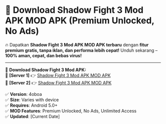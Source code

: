 # 🚀 Download Shadow Fight 3 Mod APK MOD APK (Premium Unlocked, No Ads)  

🔥 Dapatkan **Shadow Fight 3 Mod APK MOD APK terbaru** dengan **fitur premium gratis, tanpa iklan, dan performa lebih cepat!** Unduh sekarang – **100% aman, cepat, dan bebas virus!**  

---


🔽 **Download Shadow Fight 3 Mod APK:**  
🔹 **[Server 1]** 👉 [Shadow Fight 3 Mod APK MOD APK](https://apkcomod.com?title=Shadow_Fight_3_Mod_APK)  
🔹 **[Server 2]** 👉 [Shadow Fight 3 Mod APK MOD APK](https://apkcomod.com?title=Shadow_Fight_3_Mod_APK)  


✅ **Version**: 4oboa  
✅ **Size**: Varies with device  
✅ **Requires**: Android 5.0+  
✅ **MOD Features**: Premium Unlocked, No Ads, Unlimited Access  
✅ **Updated**: [Current Date]  